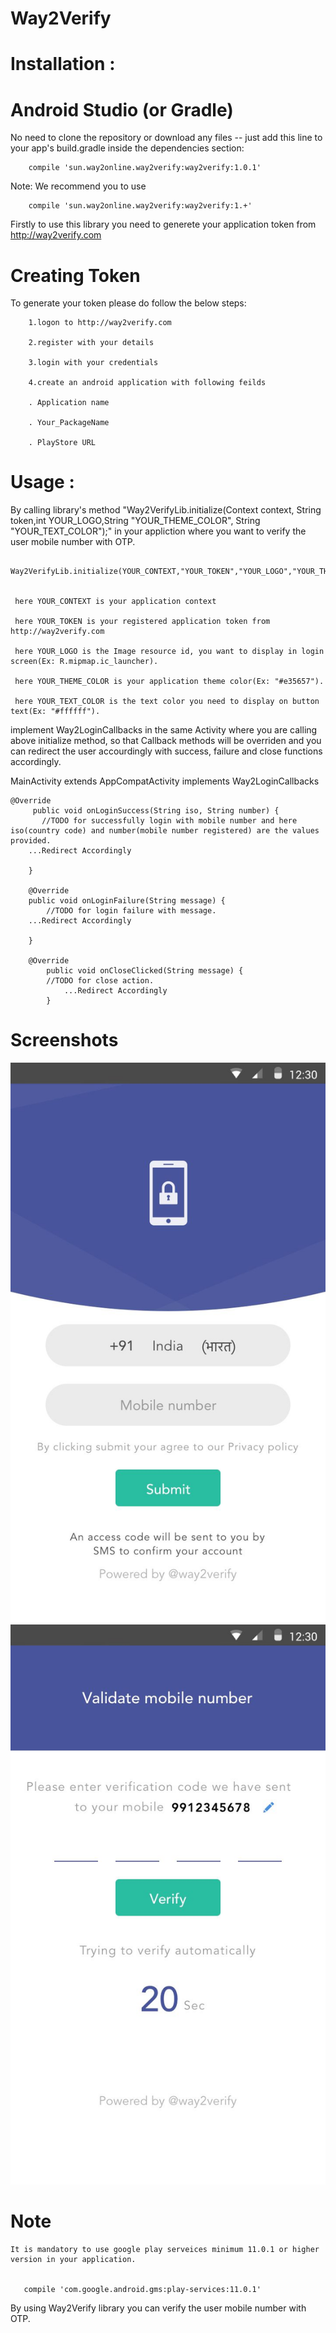 # Way2Verify


# Installation :

# Android Studio (or Gradle)

No need to clone the repository or download any files -- just add this line to your app's build.gradle inside the dependencies section:


        compile 'sun.way2online.way2verify:way2verify:1.0.1'

Note: We recommend  you to use


        compile 'sun.way2online.way2verify:way2verify:1.+'


Firstly to use this library you need to generete your application token from http://way2verify.com

# Creating Token
To generate your token please do follow the below steps:

        1.logon to http://way2verify.com

        2.register with your details

        3.login with your credentials

        4.create an android application with following feilds

        . Application name

        . Your_PackageName

        . PlayStore URL





# Usage :

By calling library's method "Way2VerifyLib.initialize(Context context, String token,int YOUR_LOGO,String "YOUR_THEME_COLOR", String "YOUR_TEXT_COLOR");"
in your appliction where you want to verify the user mobile number with OTP.

     Way2VerifyLib.initialize(YOUR_CONTEXT,"YOUR_TOKEN","YOUR_LOGO","YOUR_THEME_COLOR","YOUR_TEXT_COLOR");


     here YOUR_CONTEXT is your application context

     here YOUR_TOKEN is your registered application token from http://way2verify.com

     here YOUR_LOGO is the Image resource id, you want to display in login screen(Ex: R.mipmap.ic_launcher).

     here YOUR_THEME_COLOR is your application theme color(Ex: "#e35657").

     here YOUR_TEXT_COLOR is the text color you need to display on button text(Ex: "#ffffff").





implement Way2LoginCallbacks in the same Activity where you are calling above initialize method, so that Callback methods will be overriden and you can redirect the user accourdingly with success, failure and close functions accordingly.


MainActivity extends AppCompatActivity implements Way2LoginCallbacks

    @Override
         public void onLoginSuccess(String iso, String number) {
           //TODO for successfully login with mobile number and here iso(country code) and number(mobile number registered) are the values provided.
		...Redirect Accordingly

        }

        @Override
        public void onLoginFailure(String message) {
            //TODO for login failure with message.
		...Redirect Accordingly

        }

        @Override
            public void onCloseClicked(String message) {
            //TODO for close action.
                ...Redirect Accordingly
            }

# Screenshots

[![login ](https://github.com/way2verify/Way2Verify/blob/master/screens/login_screen.png)](https://github.com/way2verify/Way2Verify/blob/master/screens/login_screen.png)
[![otp](https://github.com/way2verify/Way2Verify/blob/master/screens/otp_screen.png)](https://github.com/way2verify/Way2Verify/blob/master/screens/otp_screen.png)

# Note

    It is mandatory to use google play serveices minimum 11.0.1 or higher version in your application.


       compile 'com.google.android.gms:play-services:11.0.1'



By using Way2Verify library you can verify the user mobile number with OTP.
